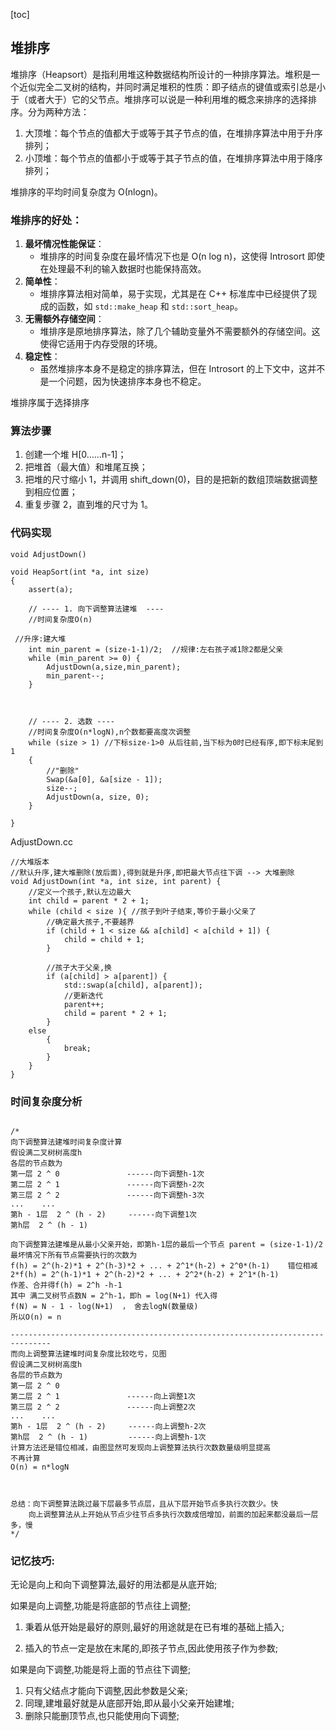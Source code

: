 [toc]

## 堆排序

堆排序（Heapsort）是指利用堆这种数据结构所设计的一种排序算法。堆积是一个近似完全二叉树的结构，并同时满足堆积的性质：即子结点的键值或索引总是小于（或者大于）它的父节点。堆排序可以说是一种利用堆的概念来排序的选择排序。分为两种方法：

1. 大顶堆：每个节点的值都大于或等于其子节点的值，在堆排序算法中用于升序排列；
2. 小顶堆：每个节点的值都小于或等于其子节点的值，在堆排序算法中用于降序排列；



堆排序的平均时间复杂度为 Ο(nlogn)。



### 堆排序的好处：

1. **最坏情况性能保证**：
   - 堆排序的时间复杂度在最坏情况下也是 O(n log n)，这使得 Introsort 即使在处理最不利的输入数据时也能保持高效。
2. **简单性**：
   - 堆排序算法相对简单，易于实现，尤其是在 C++ 标准库中已经提供了现成的函数，如 `std::make_heap` 和 `std::sort_heap`。
3. **无需额外存储空间**：
   - 堆排序是原地排序算法，除了几个辅助变量外不需要额外的存储空间。这使得它适用于内存受限的环境。
4. **稳定性**：
   - 虽然堆排序本身不是稳定的排序算法，但在 Introsort 的上下文中，这并不是一个问题，因为快速排序本身也不稳定。

堆排序属于选择排序



### 算法步骤

1. 创建一个堆 H[0……n-1]；
2. 把堆首（最大值）和堆尾互换；
3. 把堆的尺寸缩小 1，并调用 shift_down(0)，目的是把新的数组顶端数据调整到相应位置；
4. 重复步骤 2，直到堆的尺寸为 1。



### 代码实现

```
void AdjustDown()

void HeapSort(int *a, int size)
{
	assert(a);
	
	// ---- 1. 向下调整算法建堆  ----
	//时间复杂度O(n)

 //升序:建大堆
    int min_parent = (size-1-1)/2;  //规律:左右孩子减1除2都是父亲
    while (min_parent >= 0) {
        AdjustDown(a,size,min_parent);
        min_parent--;
    }


	
	// ---- 2. 选数 ----
	//时间复杂度O(n*logN),n个数都要高度次调整
    while (size > 1) //下标size-1>0 从后往前,当下标为0时已经有序,即下标末尾到1
	{
		//"删除"
		Swap(&a[0], &a[size - 1]);
		size--;
		AdjustDown(a, size, 0);  
	}

}
```

AdjustDown.cc

```
//大堆版本
//默认升序,建大堆删除(放后面),得到就是升序,即把最大节点往下调 --> 大堆删除
void AdjustDown(int *a, int size, int parent) {
    //定义一个孩子,默认左边最大
    int child = parent * 2 + 1;
    while (child < size ){ //孩子到叶子结束,等价于最小父亲了
        //确定最大孩子,不要越界
        if (child + 1 < size && a[child] < a[child + 1]) {  
            child = child + 1;
        }

        //孩子大于父亲,换
        if (a[child] > a[parent]) {
            std::swap(a[child], a[parent]);
            //更新迭代
            parent++;
            child = parent * 2 + 1;
        }
	else
		{
			break;
		}
	}
}
```



### 时间复杂度分析

```

/*
向下调整算法建堆时间复杂度计算
假设满二叉树树高度h
各层的节点数为
第一层 2 ^ 0               ------向下调整h-1次
第二层 2 ^ 1               ------向下调整h-2次
第三层 2 ^ 2               ------向下调整h-3次
...    ... 
第h - 1层  2 ^ (h - 2)     ------向下调整1次
第h层  2 ^ (h - 1)

向下调整算法建堆是从最小父亲开始，即第h-1层的最后一个节点 parent = (size-1-1)/2
最坏情况下所有节点需要执行的次数为
f(h) = 2^(h-2)*1 + 2^(h-3)*2 + ... + 2^1*(h-2) + 2^0*(h-1)    错位相减
2*f(h) = 2^(h-1)*1 + 2^(h-2)*2 + ... + 2^2*(h-2) + 2^1*(h-1)
作差、合并得f(h) = 2^h -h-1
其中 满二叉树节点数N = 2^h-1，即h = log(N+1) 代入得
f(N) = N - 1 - log(N+1)  ， 舍去logN(数量级)
所以O(n) = n

-------------------------------------------------------------------------------
而向上调整算法建堆时间复杂度比较吃亏，见图
假设满二叉树树高度h
各层的节点数为
第一层 2 ^ 0               
第二层 2 ^ 1               ------向上调整1次
第三层 2 ^ 2               ------向上调整2次
...    ...
第h - 1层  2 ^ (h - 2)     ------向上调整h-2次
第h层  2 ^ (h - 1)         ------向上调整h-1次
计算方法还是错位相减，由图显然可发现向上调整算法执行次数数量级明显提高
不再计算
O(n) = n*logN



总结：向下调整算法跳过最下层最多节点层，且从下层开始节点多执行次数少。快
	向上调整算法从上开始从节点少往节点多执行次数成倍增加，前面的加起来都没最后一层多，慢
*/
```



### 记忆技巧:

无论是向上和向下调整算法,最好的用法都是从底开始;

如果是向上调整,功能是将底部的节点往上调整;

1. 秉着从低开始是最好的原则,最好的用途就是在已有堆的基础上插入;

2. 插入的节点一定是放在末尾的,即孩子节点,因此使用孩子作为参数;

如果是向下调整,功能是将上面的节点往下调整;

1. 只有父结点才能向下调整,因此参数是父亲;
2. 同理,建堆最好就是从底部开始,即从最小父亲开始建堆;
3. 删除只能删顶节点,也只能使用向下调整;
